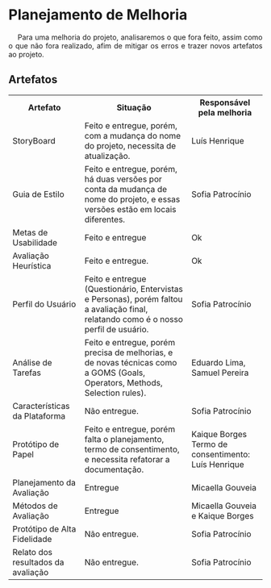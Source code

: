 # Planejamento de Melhoria
<div class="line"></div>


<p align="justify">&emsp;
Para uma melhoria do projeto, analisaremos o que fora feito, assim como o que não fora realizado, afim de mitigar os erros e trazer novos artefatos ao projeto.
</p>

## Artefatos

<table class="artefatos">
	<tr>
		<th>Artefato</th>
		<th>Situação</th>
        <th>Responsável pela melhoria</th>
	</tr>
	<tr>
		<td>StoryBoard</td>
		<td>Feito e entregue, porém, com a mudança do nome do projeto, necessita de atualização.</td>
        <td>Luís Henrique</td>
	</tr>
	<tr>
		<td>Guia de Estilo</td>
		<td>Feito e entregue, porém, há duas versões por conta da mudança de nome do projeto, e essas versões estão em locais diferentes.</td>
        <td>Sofia Patrocínio</td>
	</tr>
	<tr>
		<td>Metas de Usabilidade</td>
		<td>Feito e entregue</td>
        <td>Ok</td>
	</tr>
	<tr>
		<td>Avaliação Heurística</td>
		<td>Feito e entregue.</td>
        <td>Ok</td>
	</tr>
	<tr>
		<td>Perfil do Usuário</td>
		<td>Feito e entregue (Questionário, Entervistas e Personas), porém faltou a avaliação final, relatando como é o nosso perfil de usuário.</td>
        <td>Sofia Patrocínio</td>
	</tr>
	<tr>
		<td>Análise de Tarefas</td>
		<td>Feito e entregue, porém precisa de melhorias, e de novas técnicas como a GOMS (Goals, Operators, Methods, Selection rules).</td>
        <td>Eduardo Lima, Samuel Pereira</td>
	</tr>
	<tr>
		<td>Características da Plataforma</td>
		<td>Não entregue.</td>
        <td>Sofia Patrocínio</td>
	</tr>
	<tr>
		<td>Protótipo de Papel</td>
		<td>Feito e entregue, porém falta o planejamento, termo de consentimento, e necessita refatorar a documentação.</td>
        <td>Kaique Borges<br>Termo de consentimento: Luís Henrique</td>
	</tr>
	<tr>
		<td>Planejamento da Avaliação</td>
		<td>Entregue</td>
        <td>Micaella Gouveia</td>
	</tr>
	</tr>
	<tr>
		<td>Métodos de Avaliação</td>
		<td>Entregue</td>
        <td>Micaella Gouveia e Kaique Borges</td>
	</tr>
	<tr>
		<td>Protótipo de Alta Fidelidade</td>
		<td>Não entregue.</td>
        <td>Sofia Patrocínio</td>
	</tr>
	<tr>
		<td>Relato dos resultados da avaliação</td>
		<td>Não entregue.</td>
        <td>Sofia Patrocínio</td>
	</tr>
</table> 
<br>